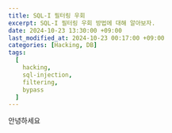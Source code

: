 ```yaml
---
title: SQL-I 필터링 우회
excerpt: SQL-I 필터링 우회 방법에 대해 알아보자.
date: 2024-10-23 13:30:00 +09:00
last_modified_at: 2024-10-23 00:17:00 +09:00
categories: [Hacking, DB]
tags:
  [
    hacking,
    sql-injection,
    filtering,
    bypass
  ]
---
```


안녕하세요


